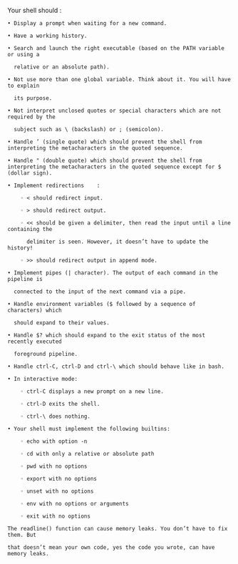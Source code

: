 Your shell should   :

    • Display a prompt when waiting for a new command.
    
    • Have a working history.
    
    • Search and launch the right executable (based on the PATH variable or using a
    
      relative or an absolute path).
    
    • Not use more than one global variable. Think about it. You will have to explain
      
      its purpose.
    
    • Not interpret unclosed quotes or special characters which are not required by the
    
      subject such as \ (backslash) or ; (semicolon).
    
    • Handle ’ (single quote) which should prevent the shell from interpreting the metacharacters in the quoted sequence.
    
    • Handle " (double quote) which should prevent the shell from interpreting the metacharacters in the quoted sequence except for $ (dollar sign).
    
    • Implement redirections    :
        
        ◦ < should redirect input.
        
        ◦ > should redirect output.
        
        ◦ << should be given a delimiter, then read the input until a line containing the
        
          delimiter is seen. However, it doesn’t have to update the history!
        
        ◦ >> should redirect output in append mode.
    
    • Implement pipes (| character). The output of each command in the pipeline is
    
      connected to the input of the next command via a pipe.
    
    • Handle environment variables ($ followed by a sequence of characters) which
    
      should expand to their values.
    
    • Handle $? which should expand to the exit status of the most recently executed
    
      foreground pipeline.
    
    • Handle ctrl-C, ctrl-D and ctrl-\ which should behave like in bash.
    
    • In interactive mode:
        
        ◦ ctrl-C displays a new prompt on a new line.
        
        ◦ ctrl-D exits the shell.
        
        ◦ ctrl-\ does nothing.
    
    • Your shell must implement the following builtins:
        
        ◦ echo with option -n
        
        ◦ cd with only a relative or absolute path
        
        ◦ pwd with no options
        
        ◦ export with no options
        
        ◦ unset with no options
        
        ◦ env with no options or arguments
        
        ◦ exit with no options
    
    The readline() function can cause memory leaks. You don’t have to fix them. But
    
    that doesn’t mean your own code, yes the code you wrote, can have memory leaks.
